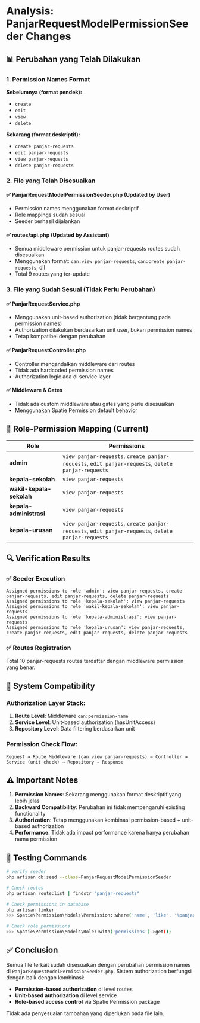 # Analysis: PanjarRequestModelPermissionSeeder Changes

## 📊 Perubahan yang Telah Dilakukan

### 1. **Permission Names Format**
**Sebelumnya (format pendek):**
- `create`
- `edit`
- `view`
- `delete`

**Sekarang (format deskriptif):**
- `create panjar-requests`
- `edit panjar-requests`
- `view panjar-requests`
- `delete panjar-requests`

### 2. **File yang Telah Disesuaikan**

#### ✅ **PanjarRequestModelPermissionSeeder.php** (Updated by User)
- Permission names menggunakan format deskriptif
- Role mappings sudah sesuai
- Seeder berhasil dijalankan

#### ✅ **routes/api.php** (Updated by Assistant)
- Semua middleware permission untuk panjar-requests routes sudah disesuaikan
- Menggunakan format: `can:view panjar-requests`, `can:create panjar-requests`, dll
- Total 9 routes yang ter-update

### 3. **File yang Sudah Sesuai (Tidak Perlu Perubahan)**

#### ✅ **PanjarRequestService.php**
- Menggunakan unit-based authorization (tidak bergantung pada permission names)
- Authorization dilakukan berdasarkan unit user, bukan permission names
- Tetap kompatibel dengan perubahan

#### ✅ **PanjarRequestController.php**
- Controller mengandalkan middleware dari routes
- Tidak ada hardcoded permission names
- Authorization logic ada di service layer

#### ✅ **Middleware & Gates**
- Tidak ada custom middleware atau gates yang perlu disesuaikan
- Menggunakan Spatie Permission default behavior

## 🎯 **Role-Permission Mapping (Current)**

| Role | Permissions |
|------|-------------|
| **admin** | `view panjar-requests`, `create panjar-requests`, `edit panjar-requests`, `delete panjar-requests` |
| **kepala-sekolah** | `view panjar-requests` |
| **wakil-kepala-sekolah** | `view panjar-requests` |
| **kepala-administrasi** | `view panjar-requests` |
| **kepala-urusan** | `view panjar-requests`, `create panjar-requests`, `edit panjar-requests`, `delete panjar-requests` |

## 🔍 **Verification Results**

### ✅ **Seeder Execution**
```
Assigned permissions to role 'admin': view panjar-requests, create panjar-requests, edit panjar-requests, delete panjar-requests
Assigned permissions to role 'kepala-sekolah': view panjar-requests
Assigned permissions to role 'wakil-kepala-sekolah': view panjar-requests
Assigned permissions to role 'kepala-administrasi': view panjar-requests
Assigned permissions to role 'kepala-urusan': view panjar-requests, create panjar-requests, edit panjar-requests, delete panjar-requests
```

### ✅ **Routes Registration**
Total 10 panjar-requests routes terdaftar dengan middleware permission yang benar.

## 🚀 **System Compatibility**

### **Authorization Layer Stack:**
1. **Route Level**: Middleware `can:permission-name` 
2. **Service Level**: Unit-based authorization (hasUnitAccess)
3. **Repository Level**: Data filtering berdasarkan unit

### **Permission Check Flow:**
```
Request → Route Middleware (can:view panjar-requests) → Controller → Service (unit check) → Repository → Response
```

## ⚠️ **Important Notes**

1. **Permission Names**: Sekarang menggunakan format deskriptif yang lebih jelas
2. **Backward Compatibility**: Perubahan ini tidak mempengaruhi existing functionality
3. **Authorization**: Tetap menggunakan kombinasi permission-based + unit-based authorization
4. **Performance**: Tidak ada impact performance karena hanya perubahan nama permission

## 🧪 **Testing Commands**

```bash
# Verify seeder
php artisan db:seed --class=PanjarRequestModelPermissionSeeder

# Check routes
php artisan route:list | findstr "panjar-requests"

# Check permissions in database
php artisan tinker
>>> Spatie\Permission\Models\Permission::where('name', 'like', '%panjar-requests%')->get();

# Check role permissions
>>> Spatie\Permission\Models\Role::with('permissions')->get();
```

## ✅ **Conclusion**

Semua file terkait sudah disesuaikan dengan perubahan permission names di `PanjarRequestModelPermissionSeeder.php`. Sistem authorization berfungsi dengan baik dengan kombinasi:

- **Permission-based authorization** di level routes
- **Unit-based authorization** di level service  
- **Role-based access control** via Spatie Permission package

Tidak ada penyesuaian tambahan yang diperlukan pada file lain.
